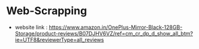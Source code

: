 # Web-Scrapping

- website link : https://www.amazon.in/OnePlus-Mirror-Black-128GB-Storage/product-reviews/B07DJHV6VZ/ref=cm_cr_dp_d_show_all_btm?ie=UTF8&reviewerType=all_reviews


